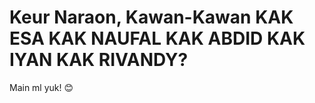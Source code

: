 
<html lang="id">
<head>
    <meta charset="UTF-8">
    <meta name="viewport" content="width=device-width, initial-scale=1.0">
 
</head>
<body>
    <h1>Keur Naraon, Kawan-Kawan KAK ESA KAK NAUFAL KAK ABDID KAK IYAN KAK RIVANDY?</h1>
    <p> Main ml yuk! 😊</p>
</body>
</html>
